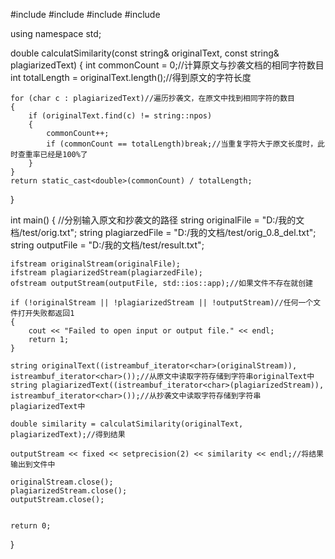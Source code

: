 
#include<iostream>
#include<fstream>
#include<string>
#include<iomanip>

using namespace std;

double calculatSimilarity(const string& originalText, const string& plagiarizedText)
{
	int commonCount = 0;//计算原文与抄袭文档的相同字符数目
	int totalLength = originalText.length();//得到原文的字符长度

	for (char c : plagiarizedText)//遍历抄袭文，在原文中找到相同字符的数目
	{
		if (originalText.find(c) != string::npos)
		{
			commonCount++;
			if (commonCount == totalLength)break;//当重复字符大于原文长度时，此时查重率已经是100%了
		}
	}
	return static_cast<double>(commonCount) / totalLength;
}

int main()
{
	//分别输入原文和抄袭文的路径
	string originalFile = "D:/我的文档/test/orig.txt";
	string plagiarzedFile = "D:/我的文档/test/orig_0.8_del.txt";
	string outputFile = "D:/我的文档/test/result.txt";

	ifstream originalStream(originalFile);
	ifstream plagiarizedStream(plagiarzedFile);
	ofstream outputStream(outputFile, std::ios::app);//如果文件不存在就创建

	if (!originalStream || !plagiarizedStream || !outputStream)//任何一个文件打开失败都返回1
	{
		cout << "Failed to open input or output file." << endl;
		return 1;
	}

	string originalText((istreambuf_iterator<char>(originalStream)), istreambuf_iterator<char>());//从原文中读取字符存储到字符串originalText中
	string plagiarizedText((istreambuf_iterator<char>(plagiarizedStream)), istreambuf_iterator<char>());//从抄袭文中读取字符存储到字符串plagiarizedText中

	double similarity = calculatSimilarity(originalText, plagiarizedText);//得到结果

	outputStream << fixed << setprecision(2) << similarity << endl;//将结果输出到文件中

	originalStream.close();
	plagiarizedStream.close();
	outputStream.close();


	return 0;
}



